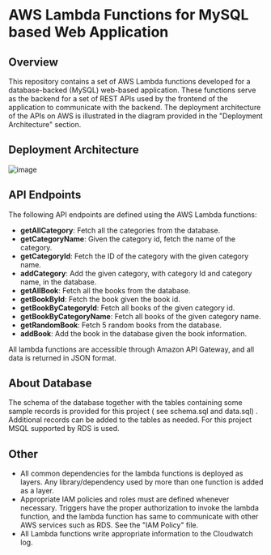 # AWS Lambda Functions for MySQL based Web Application

## Overview
This repository contains a set of AWS Lambda functions developed for a database-backed (MySQL) web-based application. These functions serve as the backend for a set of REST APIs used by the frontend of the application to communicate with the backend. The deployment architecture of the APIs on AWS is illustrated in the diagram provided in the "Deployment Architecture" section.

## Deployment Architecture

![image](https://github.com/sm5190/restapi-aws-lambda/assets/53345331/74ba5174-2798-4c18-bc34-4503b9d91536)


## API Endpoints
The following API endpoints are defined using the AWS Lambda functions:
- **getAllCategory**: Fetch all the categories from the database.
- **getCategoryName**: Given the category id, fetch the name of the category.
- **getCategoryId**: Fetch the ID of the category with the given category name.
- **addCategory**: Add the given category, with category Id and category name, in the database.
- **getAllBook**: Fetch all the books from the database.
- **getBookById**: Fetch the book given the book id.
- **getBookByCategoryId**: Fetch all books of the given category id.
- **getBookByCategoryName**: Fetch all books of the given category name.
- **getRandomBook**: Fetch 5 random books from the database.
- **addBook**: Add the book in the database given the book information.

All lambda functions are accessible through Amazon API Gateway, and all data is returned in JSON format.

## About Database
The schema of the database together with the tables containing some sample records is provided for this project ( see schema.sql and data.sql) . Additional records can be added to the tables as needed. For this project MSQL supported by RDS is used.

## Other
- All common dependencies for the lambda functions is deployed as layers. Any library/dependency used by more than one function is added as a layer.
- Appropriate IAM policies and roles must are defined whenever necessary. Triggers have the proper authorization to invoke the lambda function, and the lambda function has same to communicate with other AWS services such as RDS. See the "IAM Policy" file.
- All Lambda functions write appropriate information to the Cloudwatch log.

